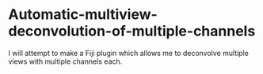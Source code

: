 # Automatic-multiview-deconvolution-of-multiple-channels
I will attempt to make a Fiji plugin which allows me to deconvolve multiple views with multiple channels each. 

